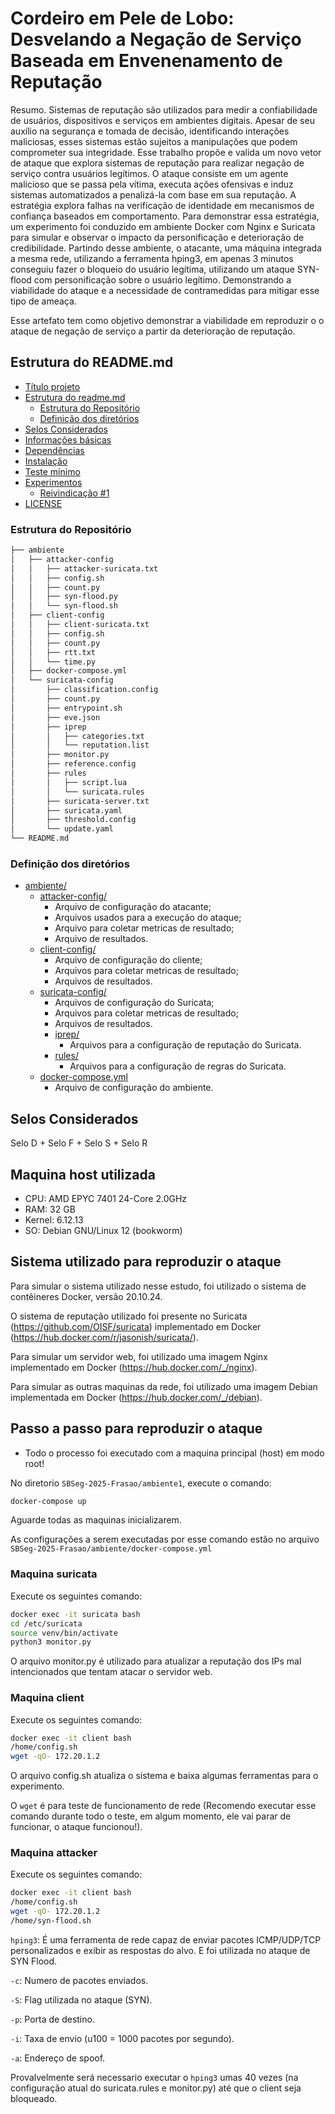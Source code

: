 # Cordeiro em Pele de Lobo: Desvelando a Negação de Serviço Baseada em Envenenamento de Reputação

Resumo. Sistemas de reputação são utilizados para medir a confiabilidade de usuários, dispositivos e serviços em ambientes digitais. Apesar de seu auxílio na segurança e tomada de decisão, identificando interações maliciosas, esses sistemas estão sujeitos a manipulações que podem comprometer sua integridade. Esse trabalho propõe e valida um novo vetor de ataque que explora sistemas de reputação para realizar negação de serviço contra usuários legítimos. O ataque consiste em um agente malicioso que se passa pela vítima, executa ações ofensivas e induz sistemas automatizados a penalizá-la com base em sua reputação. A estratégia explora falhas na verificação de identidade em mecanismos de confiança baseados em comportamento. Para demonstrar essa estratégia, um experimento foi conduzido em ambiente Docker com Nginx e Suricata para simular e observar o impacto da personificação e deterioração de credibilidade. Partindo desse ambiente, o atacante, uma máquina integrada a mesma rede, utilizando a ferramenta hping3, em apenas 3 minutos conseguiu fazer o bloqueio do usuário legítima, utilizando um ataque SYN-flood com personificação sobre o usuário legítimo. Demonstrando a viabilidade do ataque e a necessidade de contramedidas para mitigar esse tipo de ameaça.

Esse artefato tem como objetivo demonstrar a viabilidade em reproduzir o o ataque de negação de serviço a partir da deterioração de reputação.

## Estrutura do README.md

* [Título projeto](#cordeiro-em-pele-de-lobo-desvelando-a-negação-de-serviço-baseada-em-envenenamento-de-reputação)
* [Estrutura do readme.md](#estrutura-do-readmemd)
  * [Estrutura do Repositório](#estrutura-do-repositório)
  * [Definição dos diretórios](#definição-dos-diretórios)
* [Selos Considerados](#selos-considerados)
* [Informações básicas](#informações-básicas)
* [Dependências](#dependências)
* [Instalação](#instalação)
* [Teste mínimo](#teste-mínimo)
* [Experimentos](#experimentos)
  * [Reivindicação #1](#reivindicações-#1)
* [LICENSE](#license)

### Estrutura do Repositório


```bash
├── ambiente
│   ├── attacker-config
│   │   ├── attacker-suricata.txt
│   │   ├── config.sh
│   │   ├── count.py
│   │   ├── syn-flood.py
│   │   └── syn-flood.sh
│   ├── client-config
│   │   ├── client-suricata.txt
│   │   ├── config.sh
│   │   ├── count.py
│   │   ├── rtt.txt
│   │   └── time.py
│   ├── docker-compose.yml
│   └── suricata-config
│       ├── classification.config
│       ├── count.py
│       ├── entrypoint.sh
│       ├── eve.json
│       ├── iprep
│       │   ├── categories.txt
│       │   └── reputation.list
│       ├── monitor.py
│       ├── reference.config
│       ├── rules
│       │   ├── script.lua
│       │   └── suricata.rules
│       ├── suricata-server.txt
│       ├── suricata.yaml
│       ├── threshold.config
│       └── update.yaml
└── README.md
```

### Definição dos diretórios

* [ambiente/](https://github.com/Carmofrasao/SBSeg-2025-Frasao/tree/main/ambiente)
  * [attacker-config/](https://github.com/Carmofrasao/SBSeg-2025-Frasao/tree/main/ambiente/attacker-config)
    - Arquivo de configuração do atacante;
    - Arquivos usados para a execução do ataque;
    - Arquivo para coletar metricas de resultado;
    - Arquivo de resultados.
  * [client-config/](https://github.com/Carmofrasao/SBSeg-2025-Frasao/tree/main/ambiente/client-config)
    - Arquivo de configuração do cliente;
    - Arquivos para coletar metricas de resultado;
    - Arquivos de resultados.
  * [suricata-config/](https://github.com/Carmofrasao/SBSeg-2025-Frasao/tree/main/ambiente/suricata-config)
    - Arquivos de configuração do Suricata; 
    - Arquivos para coletar metricas de resultado;
    - Arquivos de resultados.
    * [iprep/](https://github.com/Carmofrasao/SBSeg-2025-Frasao/tree/main/ambiente/suricata-config/iprep)
      - Arquivos para a configuração de reputação do Suricata. 
    * [rules/](https://github.com/Carmofrasao/SBSeg-2025-Frasao/tree/main/ambiente/suricata-config/rules)
      - Arquivos para a configuração de regras do Suricata.
  * [docker-compose.yml](https://github.com/Carmofrasao/SBSeg-2025-Frasao/blob/main/ambiente/docker-compose.yml)
    - Arquivo de configuração do ambiente.

## Selos Considerados

Selo D + Selo F + Selo S + Selo R

## Maquina host utilizada

* CPU: AMD EPYC 7401 24-Core 2.0GHz
* RAM: 32 GB 
* Kernel: 6.12.13
* SO: Debian GNU/Linux 12 (bookworm)

## Sistema utilizado para reproduzir o ataque

Para simular o sistema utilizado nesse estudo, foi utilizado o sistema de contêineres Docker, versão 20.10.24.

O sistema de reputação utilizado foi presente no Suricata (https://github.com/OISF/suricata) implementado em Docker (https://hub.docker.com/r/jasonish/suricata/).

Para simular um servidor web, foi utilizado uma imagem Nginx implementado em Docker (https://hub.docker.com/_/nginx).

Para simular as outras maquinas da rede, foi utilizado uma imagem Debian implementada em Docker (https://hub.docker.com/_/debian).

## Passo a passo para reproduzir o ataque

* Todo o processo foi executado com a maquina principal (host) em modo root!

No diretorio `SBSeg-2025-Frasao/ambiente1`, execute o comando:

```bash
docker-compose up
```

Aguarde todas as maquinas inicializarem.

As configurações a serem executadas por esse comando estão no arquivo `SBSeg-2025-Frasao/ambiente/docker-compose.yml`

### Maquina suricata

Execute os seguintes comando:

```bash
docker exec -it suricata bash
cd /etc/suricata
source venv/bin/activate
python3 monitor.py
```

O arquivo monitor.py é utilizado para atualizar a reputação dos IPs mal intencionados que tentam atacar o servidor web.

### Maquina client

Execute os seguintes comando:

```bash
docker exec -it client bash
/home/config.sh
wget -qO- 172.20.1.2
```

O arquivo config.sh atualiza o sistema e baixa algumas ferramentas para o experimento.

O `wget` é para teste de funcionamento de rede (Recomendo executar esse comando durante todo o teste, em algum momento, ele vai parar de funcionar, o ataque funcionou!).

### Maquina attacker 

Execute os seguintes comando:

```bash
docker exec -it client bash
/home/config.sh
wget -qO- 172.20.1.2
/home/syn-flood.sh
```

`hping3`: É uma ferramenta de rede capaz de enviar pacotes ICMP/UDP/TCP personalizados e exibir as respostas do alvo. E foi utilizada no ataque de SYN Flood.

`-c`: Numero de pacotes enviados.

`-S`: Flag utilizada no ataque (SYN).

`-p`: Porta de destino.

`-i`: Taxa de envio (u100 = 1000 pacotes por segundo).

`-a`: Endereço de spoof.

Provalvelmente será necessario executar o `hping3` umas 40 vezes (na configuração atual do suricata.rules e monitor.py) até que o client seja bloqueado.
